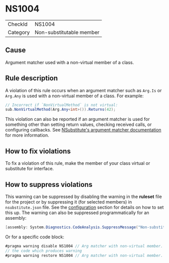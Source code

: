 ﻿# NS1004

<table>
<tr>
  <td>CheckId</td>
  <td>NS1004</td>
</tr>
<tr>
  <td>Category</td>
  <td>Non-substitutable member</td>
</tr>
</table>

## Cause

Argument matcher used with a non-virtual member of a class.

## Rule description

A violation of this rule occurs when an argument matcher such as `Arg.Is` or `Arg.Any` is used with a non-virtual member of a class. For example:

```c#
// Incorrect if `NonVirtualMethod` is not virtual:
sub.NonVirtualMethod(Arg.Any<int>()).Returns(42);
```

This violation can also be reported if an argument matcher is used for something other than setting return values, checking received calls, or configuring callbacks. See [NSubstitute's argument matcher documentation](https://nsubstitute.github.io/help/argument-matchers/#how_not_to_use_argument_matchers) for more information.

## How to fix violations

To fix a violation of this rule, make the member of your class virtual or substitute for interface.

## How to suppress violations

This warning can be suppressed by disabling the warning in the **ruleset** file for the project or by suppressing it (for selected members) in `nsubstitute.json` file. See the [configuration](../Configuration.md) section for details on how to set this up.
The warning can also be suppressed programmatically for an assembly:
````c#
[assembly: System.Diagnostics.CodeAnalysis.SuppressMessage("Non-substitutable member", "NS1004:Arg matcher with non-virtual member", Justification = "Reviewed")]
````

Or for a specific code block:
````c#
#pragma warning disable NS1004 // Arg matcher with non-virtual member.
// the code which produces warning
#pragma warning restore NS1004 // Arg matcher with non-virtual member.
````